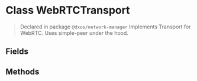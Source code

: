 # Class WebRTCTransport
> Declared in package `@dxos/network-manager`
Implements Transport for WebRTC. Uses simple-peer under the hood.

## Fields

## Methods
